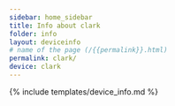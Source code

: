 ```yaml
---
sidebar: home_sidebar
title: Info about clark
folder: info
layout: deviceinfo
# name of the page (/{{permalink}}.html)
permalink: clark/
device: clark
---
```

{% include templates/device_info.md %}
